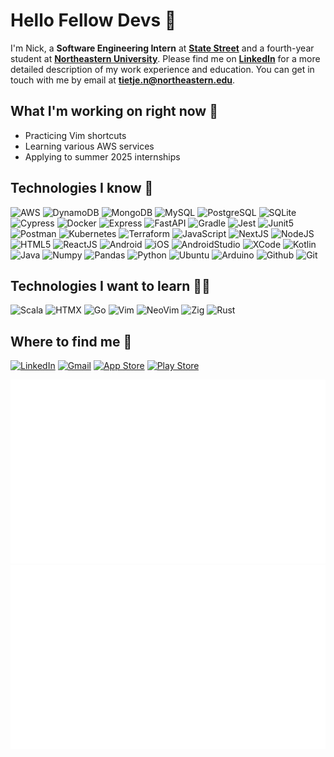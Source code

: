 # Hello Fellow Devs 👾

I'm Nick, a **Software Engineering Intern** at [**State Street**](https://www.statestreet.com/us/en/asset-manager) and a fourth-year student at [**Northeastern University**](https://www.northeastern.edu/). Please find me on [**LinkedIn**](https://www.linkedin.com/in/nicholas-tietje/) for a more detailed description of my work experience and education. You can get in touch with me by email at [**tietje.n@northeastern.edu**](mailto:tietje.n@northeastern.edu).

## What I'm working on right now 🎯
- Practicing Vim shortcuts
- Learning various AWS services
- Applying to summer 2025 internships

## Technologies I know 🚀

![AWS](https://img.shields.io/badge/Amazon_AWS-FF9900?style=for-the-badge&logo=amazonaws&logoColor=white)
![DynamoDB](https://img.shields.io/badge/Amazon%20DynamoDB-4053D6?style=for-the-badge&logo=Amazon%20DynamoDB&logoColor=white)
![MongoDB](https://img.shields.io/badge/MongoDB-4EA94B?style=for-the-badge&logo=mongodb&logoColor=white)
![MySQL](https://img.shields.io/badge/MySQL-005C84?style=for-the-badge&logo=mysql&logoColor=white)
![PostgreSQL](https://img.shields.io/badge/PostgreSQL-316192?style=for-the-badge&logo=postgresql&logoColor=white)
![SQLite](https://img.shields.io/badge/sqlite-%2307405e.svg?style=for-the-badge&logo=sqlite&logoColor=white)
![Cypress](https://img.shields.io/badge/Cypress-17202C?style=for-the-badge&logo=cypress&logoColor=white)
![Docker](https://img.shields.io/badge/Docker-2CA5E0?style=for-the-badge&logo=docker&logoColor=white)
![Express](https://img.shields.io/badge/Express%20js-000000?style=for-the-badge&logo=express&logoColor=white)
![FastAPI](https://img.shields.io/badge/fastapi-109989?style=for-the-badge&logo=FASTAPI&logoColor=white)
![Gradle](https://img.shields.io/badge/gradle-02303A?style=for-the-badge&logo=gradle&logoColor=white)
![Jest](https://img.shields.io/badge/Jest-C21325?style=for-the-badge&logo=jest&logoColor=white)
![Junit5](https://img.shields.io/badge/Junit5-25A162?style=for-the-badge&logo=junit5&logoColor=white)
![Postman](https://img.shields.io/badge/Postman-FF6C37?style=for-the-badge&logo=postman&logoColor=white)
![Kubernetes](https://img.shields.io/badge/kubernetes-326ce5.svg?&style=for-the-badge&logo=kubernetes&logoColor=white)
![Terraform](https://img.shields.io/badge/terraform-%235835CC.svg?style=for-the-badge&logo=terraform&logoColor=white)
![JavaScript](https://img.shields.io/badge/JavaScript-323330?style=for-the-badge&logo=javascript&logoColor=F7DF1E)
![NextJS](https://img.shields.io/badge/next%20js-000000?style=for-the-badge&logo=nextdotjs&logoColor=white)
![NodeJS](https://img.shields.io/badge/Node%20js-339933?style=for-the-badge&logo=nodedotjs&logoColor=white)
![HTML5](https://img.shields.io/badge/HTML5-E34F26?style=for-the-badge&logo=html5&logoColor=white)
![ReactJS](https://img.shields.io/badge/React-20232A?style=for-the-badge&logo=react&logoColor=61DAFB)
![Android](https://img.shields.io/badge/Android-3DDC84?style=for-the-badge&logo=android&logoColor=white)
![iOS](https://img.shields.io/badge/iOS-000000?style=for-the-badge&logo=ios&logoColor=white)
![AndroidStudio](https://img.shields.io/badge/Android_Studio-3DDC84?style=for-the-badge&logo=android-studio&logoColor=white)
![XCode](https://img.shields.io/badge/Xcode-007ACC?style=for-the-badge&logo=Xcode&logoColor=white)
![Kotlin](https://img.shields.io/badge/Kotlin-B125EA?style=for-the-badge&logo=kotlin&logoColor=white)
![Java](https://img.shields.io/badge/java-%23ED8B00.svg?style=for-the-badge&logo=openjdk&logoColor=white)
![Numpy](https://img.shields.io/badge/Numpy-777BB4?style=for-the-badge&logo=numpy&logoColor=white)
![Pandas](https://img.shields.io/badge/Pandas-2C2D72?style=for-the-badge&logo=pandas&logoColor=white)
![Python](https://img.shields.io/badge/Python-FFD43B?style=for-the-badge&logo=python&logoColor=blue)
![Ubuntu](https://img.shields.io/badge/Ubuntu-E95420?style=for-the-badge&logo=ubuntu&logoColor=white)
![Arduino](https://img.shields.io/badge/Arduino-00979D?style=for-the-badge&logo=Arduino&logoColor=white)
![Github](https://img.shields.io/badge/GitHub-100000?style=for-the-badge&logo=github&logoColor=white)
![Git](https://img.shields.io/badge/GIT-E44C30?style=for-the-badge&logo=git&logoColor=white)


## Technologies I want to learn 🏋️‍♂️
![Scala](https://img.shields.io/badge/Scala-DC322F?style=for-the-badge&logo=scala&logoColor=white)
![HTMX](https://img.shields.io/badge/%3C/%3E%20htmx-3D72D7?style=for-the-badge&logo=mysl&logoColor=white)
![Go](https://img.shields.io/badge/Go-00ADD8?style=for-the-badge&logo=go&logoColor=white)
![Vim](https://img.shields.io/badge/VIM-%2311AB00.svg?&style=for-the-badge&logo=vim&logoColor=white)
![NeoVim](https://img.shields.io/badge/NeoVim-%2357A143.svg?&style=for-the-badge&logo=neovim&logoColor=white)
![Zig](https://img.shields.io/badge/zig-F7A41D?style=for-the-badge&logo=zig&logoColor=white)
![Rust](https://img.shields.io/badge/Rust-black?style=for-the-badge&logo=rust&logoColor=#E57324)

## Where to find me 👀
[![LinkedIn](https://img.shields.io/badge/linkedin-%230077B5.svg?style=for-the-badge&logo=linkedin&logoColor=white)](https://www.linkedin.com/in/nicholas-tietje/)
[![Gmail](https://img.shields.io/badge/Gmail-D14836?style=for-the-badge&logo=gmail&logoColor=white)](mailto:tietje.n@northeastern.edu)
[![App Store](https://img.shields.io/badge/App_Store-0D96F6?style=for-the-badge&logo=app-store&logoColor=white)](https://apps.apple.com/us/developer/nicholas-tietje/id1750037108)
[![Play Store](https://img.shields.io/badge/Google_Play-414141?style=for-the-badge&logo=google-play&logoColor=white)](https://play.google.com/store/apps/dev?id=5145592104840101423)

![](https://raw.githubusercontent.com/ntietje1/github-stats-transparent/output/generated/languages.svg)
![](https://raw.githubusercontent.com/ntietje1/github-stats-transparent/output/generated/overview.svg)

<!---
ntietje1/ntietje1 is a ✨ special ✨ repository because its `README.md` (this file) appears on your GitHub profile.
You can click the Preview link to take a look at your changes.
--->
